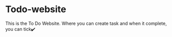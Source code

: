 # Todo-website
This is the To Do Website. Where you can create task and when it complete, you can tick✔️
